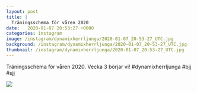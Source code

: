 ```yaml
---
layout: post
title: |
  Träningsschema för våren 2020
date:   2020-01-07 20:53:27 +0000
categories: instagram
image: /instagram/dynamixherrljunga/2020-01-07_20-53-27_UTC.jpg
background: /instagram/dynamixherrljunga/2020-01-07_20-53-27_UTC.jpg
thumbnail: /instagram/dynamixherrljunga/2020-01-07_20-53-27_UTC.jpg
---
```

Träningsschema för våren 2020. Vecka 3 börjar vi! #dynamixherrljunga #bjj #sjj



<img src='/www-dynamix-herrljunga/instagram/dynamixherrljunga/2020-01-07_20-53-27_UTC.jpg' class='img-fluid' />
